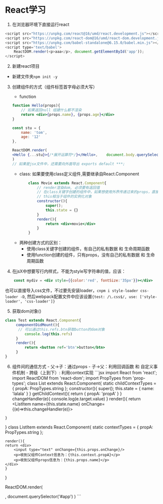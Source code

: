 # React学习

1. 在浏览器环境下直接运行react
```javascript
<script src="https://unpkg.com/react@16/umd/react.development.js"></script>
<script src="https://unpkg.com/react-dom@16/umd/react-dom.development.js"></script>
<script src="https://unpkg.com/babel-standalone@6.15.0/babel.min.js"></script>
<script type='text/babel'>
    ReactDOM.render(<p>aaa</p>, document.getElementById('app'));
</script>
```
2. 新建react项目
 +  新建文件夹`npm init -y`
 
 
3. 创建组件的方式（组件标签首字母必须大写）
	+ function
	```jsx
	function Hello(props){
		// 如果返回null 组建什么都不渲染
	    return <div>{props.name}, {props.age}</div>
	}

	const stu = {
	    name: 'tom',
	    age: '12'
	},

	ReactDOM.render(
	<Hello {...stu}>{/*展开运算符*/}</Hello>, 	document.body.querySelector('#app')
	)
	// 如果是jsx文件中，还需要向外面导出 exports default ***;
	```
	+ class: 如果要使用class定义组件,需要继承自React.Component
		```jsx
			class Movie extends React.Component{
				// render渲染dom, 必须要有返回值
				// 在class关键字创建的组件中，如果想使用外界传递过来的props，直接通过this.props.***来访问。
				// this相当于组件的实例化对象
				constructor(){
	                super();
	                this.state = {}
				}
	   			render(){
	                return <div>movie</div>
	   			}
			}

		```
	+ 两种创建方式的区别：
		- 使用class关键字创建的组件，有自己的私有数据 和 生命周期函数
		- 使用function创建的组件，只有props，没有自己的私有数据 和 生命周期函数

4. 在jsX中想要写行内样式，不能为style写字符串的值，应该：
```jsx
	const mydiv = <div style={{color:'red', fontSize:'35px'}}></div>
```
也可以直接导入css文件，不过要先安装loader，`cnpm i style-loader css-loader -D`, 然后webpack配置文件中应该设置`{test: /\.css$/, use: ['style-loader', 'css-loader']}`


5. 获取dom对象()
  ```jsx
  class Test extends React.Component{
       componentDidMount(){
       	// 可以通过this.refs.btn获取button的dom对象
           console.log(this.refs)
       }
       render(){
           return <button ref='btn'>button</btn>
       }
  }
  ```
  
  6. 组件间的通信方式
    - 父->子：通过props
    - 子->父：利用回调函数 和 自定义事件机制
    - 跨级（上到下）: 利用context实现
    ```jsx
    import React from 'react'; 
    import ReactDOM from 'react-dom'; 
    import PropTypes from 'prop-types';
    class List extends React.Component{
    static childContextTypes = {
        propA: PropTypes.string
    };
    constructor(){
        super();
        this.state = {
            name: 'lalala'
        }
    }
    getChildContext(){
        return {
            propA: 'propA'
        }
    }
    changeHandler(e){
        console.log(e.target.value)
    }
    render(){
        return <div>
            <ListItem name={this.state.name} onChange={(e)=>this.changeHandler(e)}></ListItem>
        </div>
    }
}
class ListItem extends React.Component{
    static contextTypes = {
	propA: PropTypes.string
    };

    render(){
	return <div>
	    <input type="text" onChange={this.props.onChange}/>
	    <p>收到父组件Context信息为：{this.context.propA}</p>
	    <p>收到父组件props信息为：{this.props.name}</p>
	</div>
    }
}

ReactDOM.render(<div>
  <List></List>
</div>, document.querySelector('#app')
)
```
